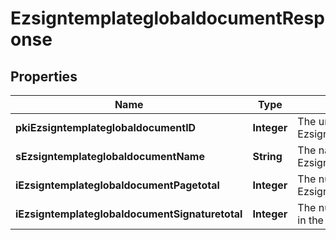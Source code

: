 

# EzsigntemplateglobaldocumentResponse

## Properties

Name | Type | Description | Notes
------------ | ------------- | ------------- | -------------
**pkiEzsigntemplateglobaldocumentID** | **Integer** | The unique ID of the Ezsigntemplateglobaldocument | 
**sEzsigntemplateglobaldocumentName** | **String** | The name of the Ezsigntemplateglobaldocument. | 
**iEzsigntemplateglobaldocumentPagetotal** | **Integer** | The number of pages in the Ezsigntemplateglobaldocument. | 
**iEzsigntemplateglobaldocumentSignaturetotal** | **Integer** | The number of total signatures in the Ezsigntemplateglobal. | 




